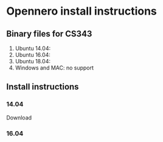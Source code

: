 # Opennero install instructions
## Binary files for CS343
1. Ubuntu 14.04: 
2. Ubuntu 16.04:
3. Ubuntu 18.04: 
4. Windows and MAC: no support
## Install instructions
### 14.04
Download
### 16.04
